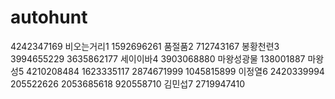 # autohunt
4242347169
비오는거리1 1592696261
품절품2 712743167
봉황천련3 3994655229 3635862177
세이이바4 3903068880
마왕성광물 138001887
마왕성5 4210208484 1623335117 2874671999 1045815899
이정열6 2420339994 205522626 2053685618 920558710
김민섭7 2719947410

